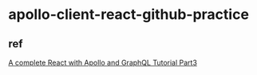 # apollo-client-react-github-practice 

## ref
[A complete React with Apollo and GraphQL Tutorial Part3](https://www.robinwieruch.de/react-graphql-apollo-tutorial/)
